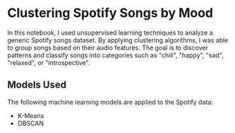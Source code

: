 # Clustering Spotify Songs by Mood

In this notebook, I used unsupervised learning techniques to analyze a generic Spotify songs dataset. By applying clustering algorithms, I was able to group songs based on their audio features. The goal is to discover patterns and classify songs into categories such as "chill", "happy", "sad", "relaxed", or "introspective".

## Models Used

The following machine learning models are applied to the Spotify data:

- K-Means
- DBSCAN
